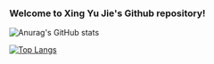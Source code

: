 ### Welcome to Xing Yu Jie's Github repository!
![Anurag's GitHub stats](https://github-readme-stats.vercel.app/api?username=anuraghazra&show_icons=true&theme=radical)

[![Top Langs](https://github-readme-stats.vercel.app/api/top-langs/?username=xingyujie)](https://github.com/anuraghazra/github-readme-stats)
